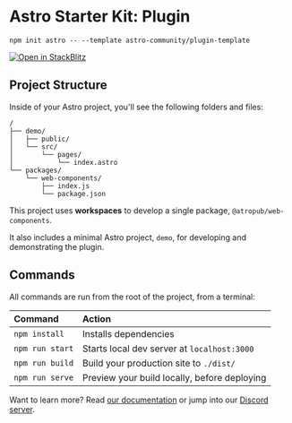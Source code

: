 # Astro Starter Kit: Plugin

```shell
npm init astro -- --template astro-community/plugin-template
```

[![Open in StackBlitz][open-img]][open-url]



## Project Structure

Inside of your Astro project, you'll see the following folders and files:

```
/
├── demo/
│   ├── public/
│   └── src/
│       └── pages/
│           └── index.astro
└── packages/
    └── web-components/
        ├── index.js
        └── package.json
```

This project uses **workspaces** to develop a single package, `@atropub/web-components`.

It also includes a minimal Astro project, `demo`, for developing and demonstrating the plugin.



## Commands

All commands are run from the root of the project, from a terminal:

| Command         | Action                                       |
|:----------------|:---------------------------------------------|
| `npm install`   | Installs dependencies                        |
| `npm run start` | Starts local dev server at `localhost:3000`  |
| `npm run build` | Build your production site to `./dist/`      |
| `npm run serve` | Preview your build locally, before deploying |

Want to learn more?
Read [our documentation][docs-url] or jump into our [Discord server][chat-url].



[chat-url]: https://astro.build/chat
[docs-url]: https://github.com/withastro/astro
[open-img]: https://developer.stackblitz.com/img/open_in_stackblitz.svg
[open-url]: https://stackblitz.com/github/withastro/astro/tree/latest/examples/plugin
